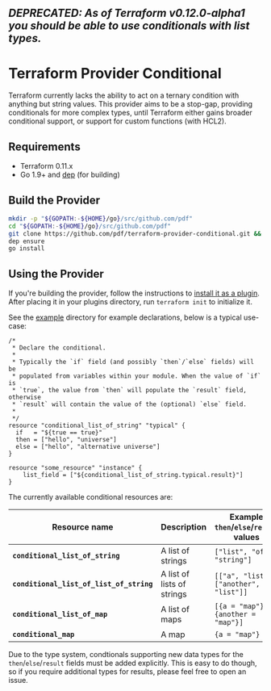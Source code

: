 ## _DEPRECATED: As of Terraform v0.12.0-alpha1 you should be able to use conditionals with list types._

# Terraform Provider Conditional
Terraform currently lacks the ability to act on a ternary condition with anything but string values. This provider aims to be a stop-gap, providing conditionals for more complex types, until Terraform either gains broader conditional support, or support for custom functions (with HCL2).

## Requirements
- Terraform 0.11.x
- Go 1.9+ and [dep](https://github.com/golang/dep) (for building)

## Build the Provider
```bash
mkdir -p "${GOPATH:-${HOME}/go}/src/github.com/pdf"
cd "${GOPATH:-${HOME}/go}/src/github.com/pdf"
git clone https://github.com/pdf/terraform-provider-conditional.git && cd terraform-provider-conditional
dep ensure
go install
```

## Using the Provider
If you're building the provider, follow the instructions to [install it as a plugin](https://www.terraform.io/docs/plugins/basics.html#installing-a-plugin). After placing it in your plugins directory, run `terraform init` to initialize it.

See the [example](https://github.com/pdf/terraform-provider-conditional/tree/master/example) directory for example declarations, below is a typical use-case:

```hcl
/*
 * Declare the conditional.
 *
 * Typically the `if` field (and possibly `then`/`else` fields) will be
 * populated from variables within your module. When the value of `if` is
 * `true`, the value from `then` will populate the `result` field, otherwise
 * `result` will contain the value of the (optional) `else` field.
 *
 */
resource "conditional_list_of_string" "typical" {
  if   = "${true == true}"
  then = ["hello", "universe"]
  else = ["hello", "alternative universe"]
}

resource "some_resource" "instance" {
	list_field = ["${conditional_list_of_string.typical.result}"]
}
```

The currently available conditional resources are:

| Resource name | Description | Example `then`/`else`/`result` values |
|---------------|-------------|----------------|
| **`conditional_list_of_string`** | A list of strings | `["list", "of", "string"]` |
| **`conditional_list_of_list_of_string`** | A list of lists of strings | `[["a", "list"], ["another", "list"]]` |
| **`conditional_list_of_map`** | A list of maps | `[{a = "map"}, {another = "map"}]` |
| **`conditional_map`** | A map | `{a = "map"}` |

Due to the type system, condtionals supporting new data types for the `then`/`else`/`result` fields must be added explicitly.  This is easy to do though, so if you require additional types for results, please feel free to open an issue.

